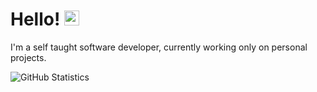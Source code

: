 # Hello! <img src="https://user-images.githubusercontent.com/1303154/88677602-1635ba80-d120-11ea-84d8-d263ba5fc3c0.gif" width="24px" alt="hello">

I'm a self taught software developer, currently working only on personal projects.


![GitHub Statistics](https://github-readme-stats.vercel.app/api?username=arcan-dev&show_icons=true&hide_border=true&theme=tokyonight)

<!---
arcccan/arcccan is a ✨ special ✨ repository because its `README.md` (this file) appears on your GitHub profile.
You can click the Preview link to take a look at your changes.
--->
